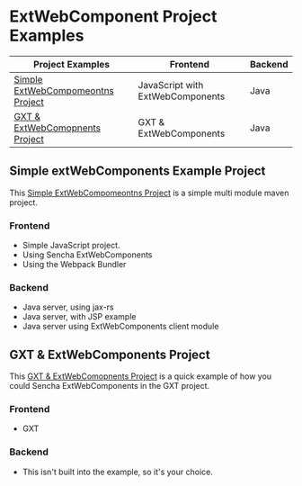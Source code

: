 # ExtWebComponent Project Examples

| Project Examples | Frontend | Backend | 
| --- | --- | --- |
| [Simple ExtWebCompomeontns Project](./sandbox) | JavaScript with ExtWebComponents | Java |  
| [GXT & ExtWebComopnents Project](./sandbox-gxt-ewc) | GXT & ExtWebComponents | Java | 


## Simple extWebComponents Example Project
This [Simple ExtWebCompomeontns Project](./sandbox) is a simple multi module maven project. 

### Frontend
- Simple JavaScript project. 
- Using Sencha ExtWebComponents 
- Using the Webpack Bundler 

### Backend
- Java server, using jax-rs
- Java server, with JSP example
- Java server using ExtWebComponents client module

## GXT & ExtWebComponents Project
This [GXT & ExtWebComopnents Project](./sandbox-gxt-ewc) is a quick example of how you could Sencha ExtWebComponents in the GXT project. 

### Frontend
- GXT

### Backend
- This isn't built into the example, so it's your choice. 

